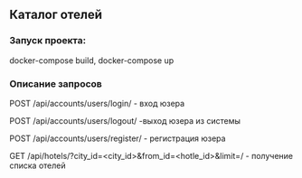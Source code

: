 ## Каталог отелей

### Запуск проекта:
docker-compose build, docker-compose up


### Описание запросов
  POST /api/accounts/users/login/ - вход юзера
  
  POST /api/accounts/users/logout/ -выход юзера из системы
  
  POST /api/accounts/users/register/ - регистрация юзера
  
  GET /api/hotels/?city_id=<city_id>&from_id=<hotle_id>&limit=<number>/ - получение списка отелей


